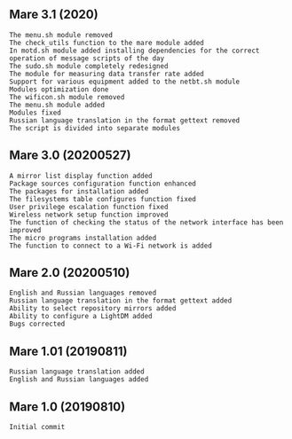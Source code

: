 ## Mare 3.1 (2020)

	The menu.sh module removed
	The check_utils function to the mare module added
	In motd.sh module added installing dependencies for the correct operation of message scripts of the day
	The sudo.sh module completely redesigned
	The module for measuring data transfer rate added
	Support for various equipment added to the netbt.sh module
	Modules optimization done
	The wificon.sh module removed
	The menu.sh module added
	Modules fixed
	Russian language translation in the format gettext removed
	The script is divided into separate modules

## Mare 3.0 (20200527)

	A mirror list display function added
	Package sources configuration function enhanced
	The packages for installation added
	The filesystems table configures function fixed
	User privilege escalation function fixed
	Wireless network setup function improved
	The function of checking the status of the network interface has been improved
	The micro programs installation added
	The function to connect to a Wi-Fi network is added

## Mare 2.0 (20200510)

	English and Russian languages removed
	Russian language translation in the format gettext added
	Ability to select repository mirrors added
	Ability to configure a LightDM added
	Bugs corrected

## Mare 1.01 (20190811)	

 	Russian language translation added	
 	English and Russian languages added	

## Mare 1.0 (20190810)	

	Initial commit
